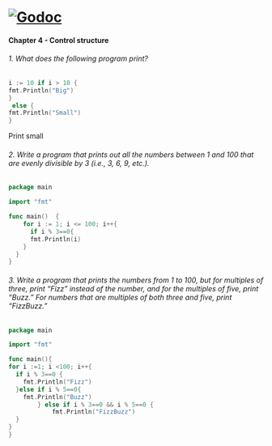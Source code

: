 [![Godoc][GodocV2SVG]][GodocV2URL]
===========

#### Chapter 4 - Control structure
###### 1. What does the following program print?
```go
i := 10 if i > 10 {
fmt.Println("Big")
}
 else {
fmt.Println("Small")
}
```
Print small


###### 2. Write a program that prints out all the numbers between 1 and 100 that are evenly divisible by 3 (i.e., 3, 6, 9, etc.).

```go
package main

import "fmt"

func main()  {
    for i := 1; i <= 100; i++{
      if i % 3==0{
      fmt.Println(i)
    }
  }
}

```


###### 3. Write a program that prints the numbers from 1 to 100, but for multiples of three, print “Fizz” instead of the number, and for the multiples of five, print “Buzz.” For numbers that are multiples of both three and five, print “FizzBuzz.”
```go
package main

import "fmt"

func main(){
for i :=1; i <100; i++{
  if i % 3==0 {
    fmt.Println("Fizz")
  }else if i % 5==0{
    fmt.Println("Buzz")
        } else if i % 3==0 && i % 5==0 {
            fmt.Println("FizzBuzz")
  }
}
}
```



   [GodocV2SVG]: https://godoc.org/gopkg.in/russross/blackfriday.v2?status.svg
   [GodocV2URL]: https://godoc.org/gopkg.in/russross/blackfriday.v2
